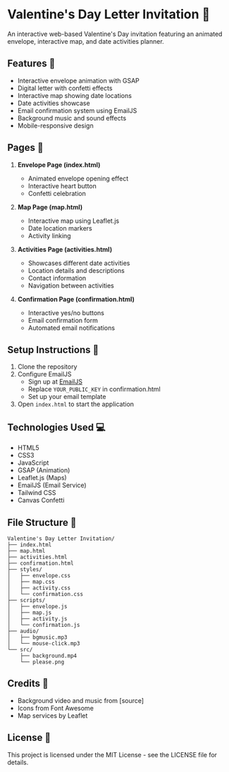 # Valentine's Day Letter Invitation 💌

An interactive web-based Valentine's Day invitation featuring an animated envelope, interactive map, and date activities planner.

## Features 🌟

- Interactive envelope animation with GSAP
- Digital letter with confetti effects
- Interactive map showing date locations
- Date activities showcase
- Email confirmation system using EmailJS
- Background music and sound effects
- Mobile-responsive design

## Pages 📑

1. **Envelope Page (index.html)**
   - Animated envelope opening effect
   - Interactive heart button
   - Confetti celebration

2. **Map Page (map.html)**
   - Interactive map using Leaflet.js
   - Date location markers
   - Activity linking

3. **Activities Page (activities.html)**
   - Showcases different date activities
   - Location details and descriptions
   - Contact information
   - Navigation between activities

4. **Confirmation Page (confirmation.html)**
   - Interactive yes/no buttons
   - Email confirmation form
   - Automated email notifications

## Setup Instructions 🚀

1. Clone the repository
2. Configure EmailJS
   - Sign up at [EmailJS](https://www.emailjs.com/)
   - Replace `YOUR_PUBLIC_KEY` in confirmation.html
   - Set up your email template
3. Open `index.html` to start the application

## Technologies Used 💻

- HTML5
- CSS3
- JavaScript
- GSAP (Animation)
- Leaflet.js (Maps)
- EmailJS (Email Service)
- Tailwind CSS
- Canvas Confetti

## File Structure 📁

```
Valentine's Day Letter Invitation/
├── index.html
├── map.html
├── activities.html
├── confirmation.html
├── styles/
│   ├── envelope.css
│   ├── map.css
│   ├── activity.css
│   └── confirmation.css
├── scripts/
│   ├── envelope.js
│   ├── map.js
│   ├── activity.js
│   └── confirmation.js
├── audio/
│   ├── bgmusic.mp3
│   └── mouse-click.mp3
└── src/
    ├── background.mp4
    └── please.png
```

## Credits 🙏

- Background video and music from [source]
- Icons from Font Awesome
- Map services by Leaflet

## License 📄

This project is licensed under the MIT License - see the LICENSE file for details.
